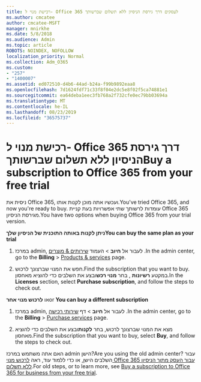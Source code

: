 ```yaml
---
title: רכישת מנוי ל- Office 365 לעסקים דרך גירסת הניסיון ללא תשלום שברשותך
ms.author: cmcatee
author: cmcatee-MSFT
manager: mnirkhe
ms.date: 5/8/2018
ms.audience: Admin
ms.topic: article
ROBOTS: NOINDEX, NOFOLLOW
localization_priority: Normal
ms.collection: Adm_O365
ms.custom:
- "257"
- "1400007"
ms.assetid: ed072510-d4b6-44ad-b24a-f99b9892eaa8
ms.openlocfilehash: 7d1624fdf71c33f8f04e2dc5e8f02f5ca74881e1
ms.sourcegitcommit: ea64deba1eec3fb768a2f732cfe0ec79bb03694a
ms.translationtype: MT
ms.contentlocale: he-IL
ms.lasthandoff: 08/23/2019
ms.locfileid: "36575737"
---
```

# <a name="buy-a-subscription-to-office-365-from-your-free-trial"></a><span data-ttu-id="89bc2-102">רכישת מנוי ל- Office 365 דרך גירסת הניסיון ללא תשלום שברשותך</span><span class="sxs-lookup"><span data-stu-id="89bc2-102">Buy a subscription to Office 365 from your free trial</span></span>

<span data-ttu-id="89bc2-103">ניסית את Office 365, ועכשיו אתה מוכן לקנות אותו.</span><span class="sxs-lookup"><span data-stu-id="89bc2-103">You've tried Office 365, and now you're ready to buy.</span></span> <span data-ttu-id="89bc2-104">עומדות לרשותך שתי אפשרויות בעת קניית Office 365 מגירסת הניסיון.</span><span class="sxs-lookup"><span data-stu-id="89bc2-104">You have two options when buying Office 365 from your trial version.</span></span>
  
 <span data-ttu-id="89bc2-105">**ניתן לקנות באותה התוכנית של הניסיון שלך**</span><span class="sxs-lookup"><span data-stu-id="89bc2-105">**You can buy the same plan as your trial**</span></span>
  
1. <span data-ttu-id="89bc2-106">במרכז admin, לעבור אל **חיוב** \> העמוד [שירותים & מוצרים](https://go.microsoft.com/fwlink/p/?linkid=842054) .</span><span class="sxs-lookup"><span data-stu-id="89bc2-106">In the admin center, go to the **Billing** \> [Products & services](https://go.microsoft.com/fwlink/p/?linkid=842054) page.</span></span>

2. <span data-ttu-id="89bc2-107">חפש את המנוי שברצונך לרכוש.</span><span class="sxs-lookup"><span data-stu-id="89bc2-107">Find the subscription that you want to buy.</span></span> <span data-ttu-id="89bc2-108">במקטע **רשיונות** , בחר **מנוי רכש**ובצע את השלבים כדי להוציא מאחסון.</span><span class="sxs-lookup"><span data-stu-id="89bc2-108">In the **Licenses** section, select **Purchase subscription**, and follow the steps to check out.</span></span>

<span data-ttu-id="89bc2-109">או **לרכוש מנוי אחר**</span><span class="sxs-lookup"><span data-stu-id="89bc2-109">or **You can buy a different subscription**</span></span>
  
1. <span data-ttu-id="89bc2-110">במרכז admin, לעבור אל **חיוב** \> דף [שירותי רכישה](https://go.microsoft.com/fwlink/p/?linkid=868433) .</span><span class="sxs-lookup"><span data-stu-id="89bc2-110">In the admin center, go to the **Billing** \> [Purchase services](https://go.microsoft.com/fwlink/p/?linkid=868433) page.</span></span>

3. <span data-ttu-id="89bc2-111">מצא את המנוי שברצונך לרכוש, בחר **לקנות**ובצע את השלבים כדי להוציא מאחסון.</span><span class="sxs-lookup"><span data-stu-id="89bc2-111">Find the subscription that you want to buy, select **Buy**, and follow the steps to check out.</span></span>

<span data-ttu-id="89bc2-112">האם אתה משתמש במרכז admin הישן?</span><span class="sxs-lookup"><span data-stu-id="89bc2-112">Are you using the old admin center?</span></span> <span data-ttu-id="89bc2-113">עבור השלבים הישן, או כדי ללמוד עוד, ראה [לרכוש מנוי Office 365 עבור העסק מתוך הניסיון ללא תשלום](https://docs.microsoft.com/office365/admin/subscriptions-and-billing/buy-a-subscription-from-your-free-trial).</span><span class="sxs-lookup"><span data-stu-id="89bc2-113">For old steps, or to learn more, see [Buy a subscription to Office 365 for business from your free trial](https://docs.microsoft.com/office365/admin/subscriptions-and-billing/buy-a-subscription-from-your-free-trial).</span></span>
